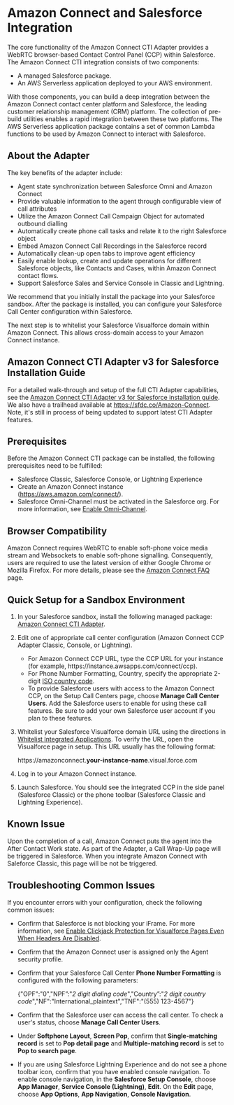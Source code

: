 # Amazon Connect and Salesforce Integration<a name="salesforce-integration"></a>

The core functionality of the Amazon Connect CTI Adapter provides a WebRTC browser\-based Contact Control Panel \(CCP\) within Salesforce\. The Amazon Connect CTI integration consists of two components: 
+ A managed Salesforce package\.
+ An AWS Serverless application deployed to your AWS environment\.

With those components, you can build a deep integration between the Amazon Connect contact center platform and Salesforce, the leading customer relationship management \(CRM\) platform\. The collection of pre\-build utilities enables a rapid integration between these two platforms\. The AWS Serverless application package contains a set of common Lambda functions to be used by Amazon Connect to interact with Salesforce\.

## About the Adapter<a name="adapter-v2"></a>

The key benefits of the adapter include:
+ Agent state synchronization between Salesforce Omni and Amazon Connect
+ Provide valuable information to the agent through configurable view of call attributes
+ Utilize the Amazon Connect Call Campaign Object for automated outbound dialling
+ Automatically create phone call tasks and relate it to the right Salesforce object
+ Embed Amazon Connect Call Recordings in the Salesforce record
+ Automatically clean\-up open tabs to improve agent efficiency
+ Easily enable lookup, create and update operations for different Salesforce objects, like Contacts and Cases, within Amazon Connect contact flows\.
+ Support Salesforce Sales and Service Console in Classic and Lightning\.

We recommend that you initially install the package into your Salesforce sandbox\. After the package is installed, you can configure your Salesforce Call Center configuration within Salesforce\.

The next step is to whitelist your Salesforce Visualforce domain within Amazon Connect\. This allows cross\-domain access to your Amazon Connect instance\.

## Amazon Connect CTI Adapter v3 for Salesforce Installation Guide<a name="sf-installation-guide"></a>

For a detailed walk\-through and setup of the full CTI Adapter capabilities, see the [Amazon Connect CTI Adapter v3 for Salesforce installation guide](https://s3.amazonaws.com/connect-blogs/Amazon+Connect+Salesforce+CTI+Adapter/Amazon+Connect+CTI+Adapter+-+Setup+and+Installation+Guide.pdf)\. We also have a trailhead available at [https://sfdc\.co/Amazon\-Connect](https://sfdc.co/Amazon-Connect)\. Note, it's still in process of being updated to support latest CTI Adapter features\.

## Prerequisites<a name="v2-prereqs"></a>

Before the Amazon Connect CTI package can be installed, the following prerequisites need to be fulfilled:
+ Salesforce Classic, Salesforce Console, or Lightning Experience
+ Create an Amazon Connect instance \([https://aws\.amazon\.com/connect/](https://aws.amazon.com/connect/)\)\.
+ Salesforce Omni\-Channel must be activated in the Salesforce org\. For more information, see [Enable Omni\-Channel](https://help.salesforce.com/articleView?id=omnichannel_enable.htm)\. 

## Browser Compatibility<a name="v2-browsers"></a>

Amazon Connect requires WebRTC to enable soft\-phone voice media stream and Websockets to enable soft\-phone signalling\. Consequently, users are required to use the latest version of either Google Chrome or Mozilla Firefox\. For more details, please see the [Amazon Connect FAQ](https://aws.amazon.com/connect/faqs/) page\.

## Quick Setup for a Sandbox Environment<a name="integrate-v2"></a>

1. In your Salesforce sandbox, install the following managed package: [Amazon Connect CTI Adapter](https://appexchange.salesforce.com/listingDetail?listingId=a0N3A00000EJH4yUAH)\.

1. Edit one of appropriate call center configuration \(Amazon Connect CCP Adapter Classic, Console, or Lightning\)\.
   + For Amazon Connect CCP URL, type the CCP URL for your instance \(for example, https://instance\.awsapps\.com/connect/ccp\)\.
   + For Phone Number Formatting, Country, specify the appropriate 2\-digit [ISO country code](https://countrycode.org/)\.
   + To provide Salesforce users with access to the Amazon Connect CCP, on the Setup Call Centers page, choose **Manage Call Center Users**\. Add the Salesforce users to enable for using these call features\. Be sure to add your own Salesforce user account if you plan to these features\.

1. Whitelist your Salesforce Visualforce domain URL using the directions in [Whitelist Integrated Applications](amazon-connect-contact-control-panel.md#app-integration)\. To verify the URL, open the Visualforce page in setup\. This URL usually has the following format:

   https://amazonconnect\.**your\-instance\-name**\.visual\.force\.com

1. Log in to your Amazon Connect instance\.

1. Launch Salesforce\. You should see the integrated CCP in the side panel \(Salesforce Classic\) or the phone toolbar \(Salesforce Classic and Lightning Experience\)\.

## Known Issue<a name="sf-known-issues"></a>

Upon the completion of a call, Amazon Connect puts the agent into the After Contact Work state\. As part of the Adapter, a Call Wrap\-Up page will be triggered in Salesforce\. When you integrate Amazon Connect with Saleforce Classic, this page will be not be triggered\. 

## Troubleshooting Common Issues<a name="troubleshooting-crm"></a>

If you encounter errors with your configuration, check the following common issues:
+ Confirm that Salesforce is not blocking your iFrame\. For more information, see [Enable Clickjack Protection for Visualforce Pages Even When Headers Are Disabled](https://releasenotes.docs.salesforce.com/en-us/summer15/release-notes/rn_vf_clickjack_with_headers_disabled.htm)\.
+ Confirm that the Amazon Connect user is assigned only the Agent security profile\.
+ Confirm that your Salesforce Call Center **Phone Number Formatting** is configured with the following parameters:

  \{"OPF":"0","NPF”:"*2 digit dialing code*","Country”:"*2 digit country code*","NF":"International\_plaintext","TNF":"\(555\) 123\-4567"\}
+ Confirm that the Salesforce user can access the call center\. To check a user's status, choose **Manage Call Center Users**\.
+ Under **Softphone Layout**, **Screen Pop**, confirm that **Single\-matching record** is set to **Pop detail page** and **Multiple\-matching record** is set to **Pop to search page**\.
+ If you are using Salesforce Lightning Experience and do not see a phone toolbar icon, confirm that you have enabled console navigation\. To enable console navigation, in the **Salesforce Setup Console**, choose **App Manager**, **Service Console \(Lightning\)**, **Edit**\. On the **Edit** page, choose **App Options**, **App Navigation**, **Console Navigation**\.